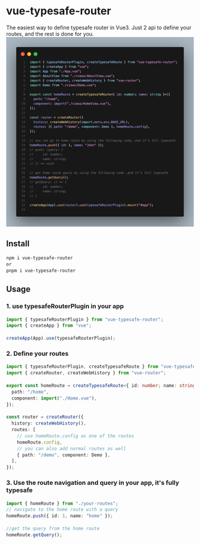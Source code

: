 # vue-typesafe-router

The easiest way to define typesafe router in Vue3. Just 2 api to define your routes, and the rest is done for you.
![image](./assets/code.png)

## Install

```bash
npm i vue-typesafe-router
or
pnpm i vue-typesafe-router
```

## Usage

### 1. use typesafeRouterPlugin in your app

```ts
import { typesafeRouterPlugin } from "vue-typesafe-router";
import { createApp } from "vue";

createApp(App).use(typesafeRouterPlugin);
```

### 2. Define your routes

```ts
import { typesafeRouterPlugin, createTypesafeRoute } from "vue-typesafe-router";
import { createRouter, createWebHistory } from "vue-router";

export const homeRoute = createTypesafeRoute<{ id: number; name: string }>({
  path: "/home",
  component: import("./Home.vue"),
});

const router = createRouter({
  history: createWebHistory(),
  routes: [
    // use homeRoute.config as one of the routes
    homeRoute.config,
    // you can also add normal routes as well
    { path: "/demo", component: Demo },
  ],
});
```

### 3. Use the route navigation and query in your app, it's fully typesafe

```ts
import { homeRoute } from "./your-routes";
// navigate to the home route with a query
homeRoute.push({ id: 1, name: "home" });

//get the query from the home route
homeRoute.getQuery();
```

